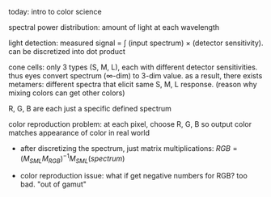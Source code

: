 today: intro to color science

spectral power distribution: amount of light at each wavelength

light detection: measured signal = $\int$  (input spectrum) $\times$ (detector sensitivity). can be discretized into dot product

cone cells: only 3 types (S, M, L), each with different detector sensitivities. thus eyes convert spectrum ($\infty$-dim) to 3-dim value. as a result, there exists metamers: different spectra that elicit same S, M, L response. (reason why mixing colors can get other colors)

R, G, B are each just a specific defined spectrum

color reproduction problem: at each pixel, choose R, G, B so output color matches appearance of color in real world

- after discretizing the spectrum, just matrix multiplications: $RGB = (M_{SML}M_{RGB})^{-1}M_{SML} (spectrum)$

- color reproduction issue: what if get negative numbers for RGB? too bad. "out of gamut"